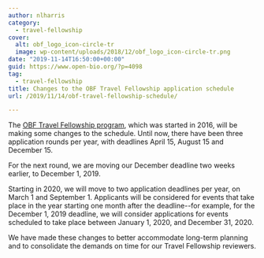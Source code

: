 ```yaml
---
author: nlharris
category:
  - travel-fellowship
cover:
  alt: obf_logo_icon-circle-tr
  image: wp-content/uploads/2018/12/obf_logo_icon-circle-tr.png
date: "2019-11-14T16:50:00+00:00"
guid: https://www.open-bio.org/?p=4098
tag:
  - travel-fellowship
title: Changes to the OBF Travel Fellowship application schedule
url: /2019/11/14/obf-travel-fellowship-schedule/

---
```

The [OBF Travel Fellowship program](/travel-awards/), which was started in 2016, will be making some changes to the schedule. Until now, there have been three application rounds per year, with deadlines April 15, August 15 and December 15.

For the next round, we are moving our December deadline two weeks earlier, to December 1, 2019.

Starting in 2020, we will move to two application deadlines per year, on March 1 and September 1. Applicants will be considered for events that take place in the year starting one month after the deadline--for example, for the December 1, 2019 deadline, we will consider applications for events scheduled to take place between January 1, 2020, and December 31, 2020.

We have made these changes to better accommodate long-term planning and to consolidate the demands on time for our Travel Fellowship reviewers.
